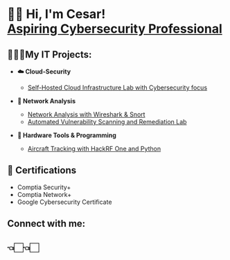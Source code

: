 <h1>👋🏻 Hi, I'm Cesar! <br/><a href="linkedin.com/in/cesar-sandoval-683b39293">Aspiring Cybersecurity Professional</a></h1>

<h2>👨🏻‍💻My IT Projects:</h2>


- <b>☁️ Cloud-Security</b>
  - [Self-Hosted Cloud Infrastructure Lab with Cybersecurity focus](https://github.com/ChefCS/Cloud-Security-Home-Lab)


- <b>🛜 Network Analysis</b>
  - [Network Analysis with Wireshark & Snort](https://github.com/ChefCS/Network-Traffic-Monitoring-with-Snort-and-Wireshark)
  - [Automated Vulnerability Scanning and Remediation Lab](https://github.com/ChefCS/Network-Traffic-Monitoring-with-Snort-and-Wireshark)


- <b>📡 Hardware Tools & Programming</b>
  - [Aircraft Tracking with HackRF One and Python](https://github.com/ChefCS/Aircraft-Tracking-with-Hackrf-one-and-python)
    

<h2>📄 Certifications</h2>

- Comptia Security+
- Comptia Network+
- Google Cybersecurity Certificate



<h2>  Connect with me:</h2>


<h2>👈🏻👈🏻</h2>


[twitter]: https://x.com/Chef__CS
[linkedin]:https://www.linkedin.com/in/cesar-sandoval-683b39293?lipi=urn%3Ali%3Apage%3Ad_flagship3_profile_view_base_contact_details%3BPyBMZUHZR%2F22YIrIuFppXg%3D%3D


<!--
**joshmadakor1/joshmadakor1** is a ✨ _special_ ✨ repository because its `README.md` (this file) appears on your GitHub profile.

Here are some ideas to get you started:

- 🔭 I’m currently working on ...
- 🌱 I’m currently learning ...
- 👯 I’m looking to collaborate on ...
- 🤔 I’m looking for help with ...
- 💬 Ask me about ...
- 📫 How to reach me: ...
- 😄 Pronouns: ...
- ⚡ Fun fact: ...
-->
